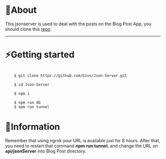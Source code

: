 # 📖About
This jsonserver is used to deal with the posts on the Blog Post App, you should clone this [repo](https://github.com/Givs/Blog-App.git).

---

# ⚡Getting started
``` bash

    $ git clone https://github.com/Givs/Json-Server.git

    $ cd Json-Server

    $ npm i 

    $ npm run db
    $ npm run tunnel

```

# 🚩Information 
Remember that using ngrok your URL is available
just for 8 hours. After that, you need to restart that command **npm run tunnel**, and change the URL on **api/jsonServer** into Blog Post directory.
